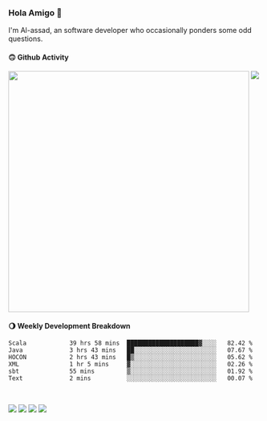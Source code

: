 ### Hola Amigo 🤣   

I'm Al-assad, an software developer who occasionally ponders some odd questions.  
 
#### 🙃 Github Activity 
<div>
  <img src="https://github-readme-stats.vercel.app/api?username=al-assad&show_icons=true" align="top" style="display: inline-block;" width="480"/>
  <img src="https://github-readme-stats.vercel.app/api/top-langs/?username=al-assad&hide=css,html&langs_count=8&layout=compact" align="top" style="display: inline-block;"/>
</div>

#### 🌖 Weekly Development Breakdown
<!--START_SECTION:waka-->

```text
Scala            39 hrs 58 mins  ████████████████████▓░░░░   82.42 %
Java             3 hrs 43 mins   ██░░░░░░░░░░░░░░░░░░░░░░░   07.67 %
HOCON            2 hrs 43 mins   █▒░░░░░░░░░░░░░░░░░░░░░░░   05.62 %
XML              1 hr 5 mins     ▓░░░░░░░░░░░░░░░░░░░░░░░░   02.26 %
sbt              55 mins         ▒░░░░░░░░░░░░░░░░░░░░░░░░   01.92 %
Text             2 mins          ░░░░░░░░░░░░░░░░░░░░░░░░░   00.07 %
```

<!--END_SECTION:waka-->

<br>

<a href="https://twitter.com/Alassad_dev"><img src="https://img.shields.io/badge/Twitter-@Alassad__dev-blue?style=flat&logo=twitter" /></a>
<a href="https://t.me/alassad_dev"><img src="https://img.shields.io/badge/Telegram-@alassad__dev-orange?style=flat&logo=telegram" /></a>
<a href="https://assad.notion.site"><img src="https://img.shields.io/badge/Notion-Al--assad's_Blog-red?style=flat&logo=notion" /></a>
<a href="https://assad.notion.site/Notes-0dbfb98e35034fd5ba4a21cea8006145"><img src="https://img.shields.io/badge/Notion-Al--assad's_Note-yellow?style=flat&logo=notion" /></a>

